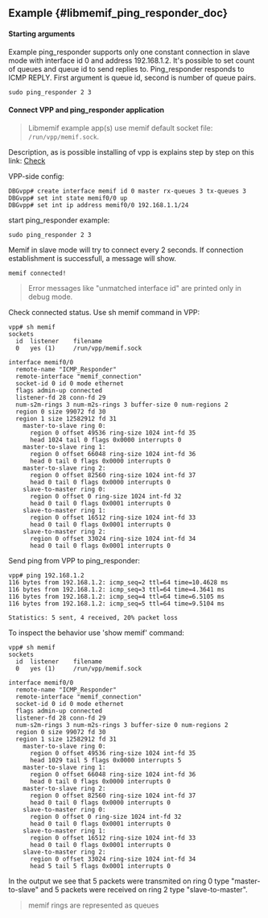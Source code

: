 ## Example    {#libmemif_ping_responder_doc}

#### Starting arguments

Example ping_responder supports only one constant connection in slave mode with interface id 0 and address 192.168.1.2. It's possible to set count of queues and queue id to send replies to. Ping_responder responds to ICMP REPLY. First argument is queue id, second is number of queue pairs.

```
sudo ping_responder 2 3
```

#### Connect VPP and ping_responder application

> Libmemif example app(s) use memif default socket file: `/run/vpp/memif.sock`.

Description, as is possible installing of vpp is explains step by step on this link:
[Check](https://wiki.fd.io/view/VPP/Pulling,_Building,_Running,_Hacking_and_Pushing_VPP_Code#Running) 


VPP-side config:
```
DBGvpp# create interface memif id 0 master rx-queues 3 tx-queues 3
DBGvpp# set int state memif0/0 up
DBGvpp# set int ip address memif0/0 192.168.1.1/24
```

start ping_responder example:
```
sudo ping_responder 2 3
```
Memif in slave mode will try to connect every 2 seconds. If connection establishment is successfull, a message will show.
```
memif connected!
```
> Error messages like "unmatched interface id" are printed only in debug mode.

Check connected status. Use sh memif command in VPP:
```
vpp# sh memif
sockets
  id  listener    filename
  0   yes (1)     /run/vpp/memif.sock

interface memif0/0
  remote-name "ICMP_Responder"
  remote-interface "memif_connection"
  socket-id 0 id 0 mode ethernet
  flags admin-up connected
  listener-fd 28 conn-fd 29
  num-s2m-rings 3 num-m2s-rings 3 buffer-size 0 num-regions 2
  region 0 size 99072 fd 30
  region 1 size 12582912 fd 31
    master-to-slave ring 0:
      region 0 offset 49536 ring-size 1024 int-fd 35
      head 1024 tail 0 flags 0x0000 interrupts 0
    master-to-slave ring 1:
      region 0 offset 66048 ring-size 1024 int-fd 36
      head 0 tail 0 flags 0x0000 interrupts 0
    master-to-slave ring 2:
      region 0 offset 82560 ring-size 1024 int-fd 37
      head 0 tail 0 flags 0x0000 interrupts 0
    slave-to-master ring 0:
      region 0 offset 0 ring-size 1024 int-fd 32
      head 0 tail 0 flags 0x0001 interrupts 0
    slave-to-master ring 1:
      region 0 offset 16512 ring-size 1024 int-fd 33
      head 0 tail 0 flags 0x0001 interrupts 0
    slave-to-master ring 2:
      region 0 offset 33024 ring-size 1024 int-fd 34
      head 0 tail 0 flags 0x0001 interrupts 0
```

Send ping from VPP to ping_responder:
```
vpp# ping 192.168.1.2
116 bytes from 192.168.1.2: icmp_seq=2 ttl=64 time=10.4628 ms
116 bytes from 192.168.1.2: icmp_seq=3 ttl=64 time=4.3641 ms
116 bytes from 192.168.1.2: icmp_seq=4 ttl=64 time=6.5105 ms
116 bytes from 192.168.1.2: icmp_seq=5 ttl=64 time=9.5104 ms

Statistics: 5 sent, 4 received, 20% packet loss
```

To inspect the behavior use 'show memif' command:
```
vpp# sh memif
sockets
  id  listener    filename
  0   yes (1)     /run/vpp/memif.sock

interface memif0/0
  remote-name "ICMP_Responder"
  remote-interface "memif_connection"
  socket-id 0 id 0 mode ethernet
  flags admin-up connected
  listener-fd 28 conn-fd 29
  num-s2m-rings 3 num-m2s-rings 3 buffer-size 0 num-regions 2
  region 0 size 99072 fd 30
  region 1 size 12582912 fd 31
    master-to-slave ring 0:
      region 0 offset 49536 ring-size 1024 int-fd 35
      head 1029 tail 5 flags 0x0000 interrupts 5
    master-to-slave ring 1:
      region 0 offset 66048 ring-size 1024 int-fd 36
      head 0 tail 0 flags 0x0000 interrupts 0
    master-to-slave ring 2:
      region 0 offset 82560 ring-size 1024 int-fd 37
      head 0 tail 0 flags 0x0000 interrupts 0
    slave-to-master ring 0:
      region 0 offset 0 ring-size 1024 int-fd 32
      head 0 tail 0 flags 0x0001 interrupts 0
    slave-to-master ring 1:
      region 0 offset 16512 ring-size 1024 int-fd 33
      head 0 tail 0 flags 0x0001 interrupts 0
    slave-to-master ring 2:
      region 0 offset 33024 ring-size 1024 int-fd 34
      head 5 tail 5 flags 0x0001 interrupts 0
```
In the output we see that 5 packets were transmited on ring 0 type "master-to-slave" and 5 packets were received on ring 2 type "slave-to-master".
> memif rings are represented as queues

